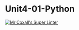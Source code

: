 # Unit4-01-Python
[![Mr Coxall's Super Linter](https://github.com/ICS3C-Programming-EnochA/Unit4-01-Python/workflows/Mr%20Coxall's%20Super%20Linter/badge.svg)](https://github.com/ICS3C-Programming-EnochA/Unit4-01-Python/actions/)
